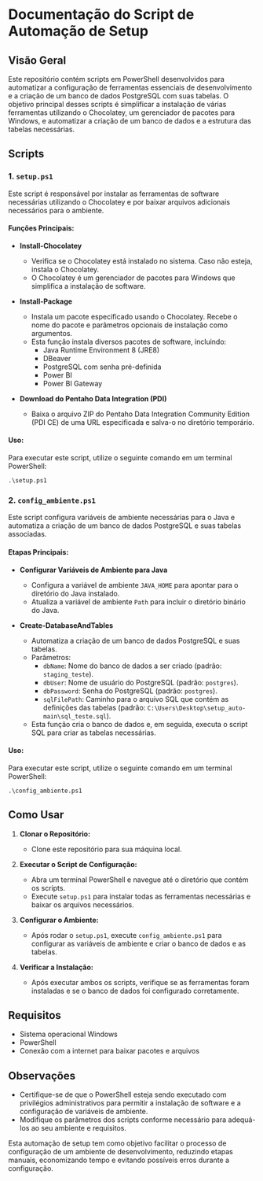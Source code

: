 # Documentação do Script de Automação de Setup

## Visão Geral

Este repositório contém scripts em PowerShell desenvolvidos para automatizar a configuração de ferramentas essenciais de desenvolvimento e a criação de um banco de dados PostgreSQL com suas tabelas. O objetivo principal desses scripts é simplificar a instalação de várias ferramentas utilizando o Chocolatey, um gerenciador de pacotes para Windows, e automatizar a criação de um banco de dados e a estrutura das tabelas necessárias.

## Scripts

### 1. `setup.ps1`

Este script é responsável por instalar as ferramentas de software necessárias utilizando o Chocolatey e por baixar arquivos adicionais necessários para o ambiente.

#### Funções Principais:

- **Install-Chocolatey**
  - Verifica se o Chocolatey está instalado no sistema. Caso não esteja, instala o Chocolatey.
  - O Chocolatey é um gerenciador de pacotes para Windows que simplifica a instalação de software.

- **Install-Package**
  - Instala um pacote especificado usando o Chocolatey. Recebe o nome do pacote e parâmetros opcionais de instalação como argumentos.
  - Esta função instala diversos pacotes de software, incluindo:
    - Java Runtime Environment 8 (JRE8)
    - DBeaver
    - PostgreSQL com senha pré-definida
    - Power BI
    - Power BI Gateway

- **Download do Pentaho Data Integration (PDI)**
  - Baixa o arquivo ZIP do Pentaho Data Integration Community Edition (PDI CE) de uma URL especificada e salva-o no diretório temporário.

#### Uso:

Para executar este script, utilize o seguinte comando em um terminal PowerShell:

```
.\setup.ps1
```
### 2. `config_ambiente.ps1`

Este script configura variáveis de ambiente necessárias para o Java e automatiza a criação de um banco de dados PostgreSQL e suas tabelas associadas.

#### Etapas Principais:

- **Configurar Variáveis de Ambiente para Java**
  - Configura a variável de ambiente `JAVA_HOME` para apontar para o diretório do Java instalado.
  - Atualiza a variável de ambiente `Path` para incluir o diretório binário do Java.

- **Create-DatabaseAndTables**
  - Automatiza a criação de um banco de dados PostgreSQL e suas tabelas.
  - Parâmetros:
    - `dbName`: Nome do banco de dados a ser criado (padrão: `staging_teste`).
    - `dbUser`: Nome de usuário do PostgreSQL (padrão: `postgres`).
    - `dbPassword`: Senha do PostgreSQL (padrão: `postgres`).
    - `sqlFilePath`: Caminho para o arquivo SQL que contém as definições das tabelas (padrão: `C:\Users\Desktop\setup_auto-main\sql_teste.sql`).
  - Esta função cria o banco de dados e, em seguida, executa o script SQL para criar as tabelas necessárias.

#### Uso:

Para executar este script, utilize o seguinte comando em um terminal PowerShell:
```
.\config_ambiente.ps1
```

## Como Usar

1. **Clonar o Repositório:**
   - Clone este repositório para sua máquina local.

2. **Executar o Script de Configuração:**
   - Abra um terminal PowerShell e navegue até o diretório que contém os scripts.
   - Execute `setup.ps1` para instalar todas as ferramentas necessárias e baixar os arquivos necessários.

3. **Configurar o Ambiente:**
   - Após rodar o `setup.ps1`, execute `config_ambiente.ps1` para configurar as variáveis de ambiente e criar o banco de dados e as tabelas.

4. **Verificar a Instalação:**
   - Após executar ambos os scripts, verifique se as ferramentas foram instaladas e se o banco de dados foi configurado corretamente.

## Requisitos

- Sistema operacional Windows
- PowerShell
- Conexão com a internet para baixar pacotes e arquivos

## Observações

- Certifique-se de que o PowerShell esteja sendo executado com privilégios administrativos para permitir a instalação de software e a configuração de variáveis de ambiente.
- Modifique os parâmetros dos scripts conforme necessário para adequá-los ao seu ambiente e requisitos.

Esta automação de setup tem como objetivo facilitar o processo de configuração de um ambiente de desenvolvimento, reduzindo etapas manuais, economizando tempo e evitando possíveis erros durante a configuração.



